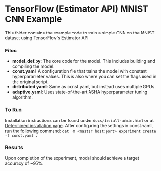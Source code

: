 # TensorFlow (Estimator API) MNIST CNN Example

This folder contains the example code to train a simple CNN on the MNIST dataset using TensorFlow's Estimator API.

### Files
* **model_def.py**: The core code for the model. This includes building and compiling the model.
* **const.yaml**: A configuration file that trains the model with constant hyperparameter values. This is also where you can set the flags used in the original script.
* **distributed.yaml**: Same as const.yaml, but instead uses multiple GPUs.
* **adaptive.yaml**: Uses state-of-the-art ASHA hyperparameter tuning algorithm.

### To Run
Installation instructions can be found under `docs/install-admin.html` or at [Determined installation page](https://docs.determined.ai/latest/index.html).
After configuring the settings in const.yaml, run the following command: `det -m <master host:port> experiment create -f const.yaml . `

### Results
Upon completion of the experiment, model should achieve a target accuracy of ~95%.
